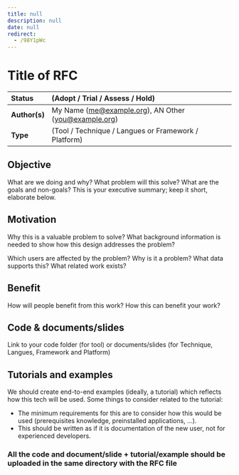 ```yaml
---
title: null
description: null
date: null
redirect:
  - /98Y1pWc
---
```


# Title of RFC

| Status        | (Adopt / Trial / Assess / Hold)                          |
| :------------ | :------------------------------------------------------- |
| **Author(s)** | My Name (<me@example.org>), AN Other (<you@example.org>) |
| **Type**      | (Tool / Technique / Langues or Framework / Platform)     |

## Objective

What are we doing and why? What problem will this solve? What are the goals and
non-goals? This is your executive summary; keep it short, elaborate below.

## Motivation

Why this is a valuable problem to solve? What background information is needed
to show how this design addresses the problem?

Which users are affected by the problem? Why is it a problem? What data supports
this? What related work exists?

## Benefit

How will people benefit from this work? How this can benefit your work?

## Code & documents/slides

Link to your code folder (for tool) or documents/slides (for Technique, Langues, Framework and Platform)

## Tutorials and examples

We should create end-to-end examples (ideally, a tutorial) which reflects how this tech will be used. Some things to consider related to the tutorial:

- The minimum requirements for this are to consider how this would be used (prerequisites knowledge, preinstalled applications, ...).
- This should be written as if it is documentation of the new user, not for experienced developers.

### All the code and document/slide + tutorial/example should be uploaded in the same directory with the RFC file
